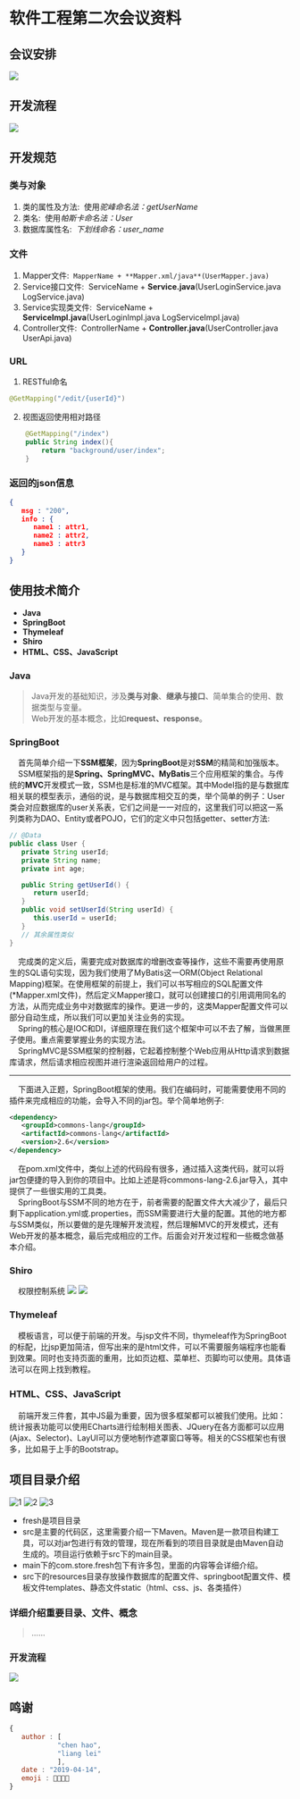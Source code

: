 # 软件工程第二次会议资料
## 会议安排
![](../Downloads/5.jpg)
## 开发流程
![](../Downloads/4.jpg)

## 开发规范
### 类与对象
1. 类的属性及方法:&nbsp;&nbsp;使用*驼峰命名法：getUserName*
2. 类名:&nbsp;&nbsp;使用*帕斯卡命名法：User*
3. 数据库属性名:&nbsp;&nbsp;*下划线命名：user_name*
### 文件
1. Mapper文件:&nbsp;&nbsp;```MapperName + **Mapper.xml/java**(UserMapper.java)```
2. Service接口文件:&nbsp;&nbsp;ServiceName + **Service.java**(UserLoginService.java LogService.java)
3. Service实现类文件:&nbsp;&nbsp;ServiceName + **ServiceImpl.java**(UserLoginImpl.java LogServiceImpl.java)
4. Controller文件:&nbsp;&nbsp;ControllerName + **Controller.java**(UserController.java UserApi.java)
### URL
1. RESTful命名
```java
@GetMapping("/edit/{userId}")
```
2. 视图返回使用相对路径
```java
    @GetMapping("/index")
    public String index(){
        return "background/user/index";
    }
```
### 返回的json信息
```json
{
   msg : "200",
   info : {
      name1 : attr1,
      name2 : attr2,
      name3 : attr3
   }
}
```

## 使用技术简介
- **Java**
- **SpringBoot**
- **Thymeleaf**
- **Shiro**
- **HTML、CSS、JavaScript**
### Java
> Java开发的基础知识，涉及**类与对象**、**继承与接口**、简单集合的使用、数据类型与变量。<br/>
> Web开发的基本概念，比如**request、response**。
### SpringBoot
&nbsp;&nbsp;&nbsp;&nbsp;首先简单介绍一下**SSM框架**，因为**SpringBoot**是对**SSM**的精简和加强版本。<br/>
&nbsp;&nbsp;&nbsp;&nbsp;SSM框架指的是**Spring、SpringMVC、MyBatis**三个应用框架的集合。与传统的**MVC**开发模式一致，SSM也是标准的MVC框架。其中Model指的是与数据库相关联的模型表示，通俗的说，是与数据库相交互的类，举个简单的例子：User类会对应数据库的user关系表，它们之间是一一对应的，这里我们可以把这一系列类称为DAO、Entity或者POJO，它们的定义中只包括getter、setter方法:
```java
// @Data
public class User {
   private String userId;
   private String name;
   private int age;

   public String getUserId() {
      return userId;
   }
   public void setUserId(String userId) {
      this.userId = userId;
   }
   // 其余属性类似
}
```
&nbsp;&nbsp;&nbsp;&nbsp;完成类的定义后，需要完成对数据库的增删改查等操作，这些不需要再使用原生的SQL语句实现，因为我们使用了MyBatis这一ORM(Object Relational Mapping)框架。在使用框架的前提上，我们可以书写相应的SQL配置文件(\*Mapper.xml文件)，然后定义Mapper接口，就可以创建接口的引用调用同名的方法，从而完成业务中对数据库的操作。更进一步的，这类Mapper配置文件可以部分自动生成，所以我们可以更加关注业务的实现。<br/>
&nbsp;&nbsp;&nbsp;&nbsp;Spring的核心是IOC和DI，详细原理在我们这个框架中可以不去了解，当做黑匣子使用。重点需要掌握业务的实现方法。<br/>
&nbsp;&nbsp;&nbsp;&nbsp;SpringMVC是SSM框架的控制器，它起着控制整个Web应用从Http请求到数据库请求，然后请求相应视图并进行渲染返回给用户的过程。<hr/>
&nbsp;&nbsp;&nbsp;&nbsp;下面进入正题，SpringBoot框架的使用。我们在编码时，可能需要使用不同的插件来完成相应的功能，会导入不同的jar包。举个简单地例子:
```xml
<dependency>
   <groupId>commons-lang</groupId>
   <artifactId>commons-lang</artifactId>
   <version>2.6</version>
</dependency>
```
&nbsp;&nbsp;&nbsp;&nbsp;在pom.xml文件中，类似上述的代码段有很多，通过插入这类代码，就可以将jar包便捷的导入到你的项目中。比如上述是将commons-lang-2.6.jar导入，其中提供了一些很实用的工具类。<br/>
&nbsp;&nbsp;&nbsp;&nbsp;SpringBoot与SSM不同的地方在于，前者需要的配置文件大大减少了，最后只剩下application.yml或.properties，而SSM需要进行大量的配置。其他的地方都与SSM类似，所以要做的是先理解开发流程，然后理解MVC的开发模式，还有Web开发的基本概念，最后完成相应的工作。后面会对开发过程和一些概念做基本介绍。
### Shiro
&nbsp;&nbsp;&nbsp;&nbsp;权限控制系统
![](../Downloads/7.png)
![](../Downloads/8.png)
### Thymeleaf
&nbsp;&nbsp;&nbsp;&nbsp;模板语言，可以便于前端的开发。与jsp文件不同，thymeleaf作为SpringBoot的标配，比jsp更加简洁，但写出来的是html文件，可以不需要服务端程序也能看到效果。同时也支持页面的重用，比如页边框、菜单栏、页脚均可以使用。具体语法可以在网上找到教程。
### HTML、CSS、JavaScript
&nbsp;&nbsp;&nbsp;&nbsp;前端开发三件套，其中JS最为重要，因为很多框架都可以被我们使用。比如：统计报表功能可以使用ECharts进行绘制相关图表、JQuery在各方面都可以应用(Ajax、Selector)、LayUI可以方便地制作遮罩窗口等等。相关的CSS框架也有很多，比如易于上手的Bootstrap。

## 项目目录介绍
![1](../Downloads/1.jpg)
![2](../Downloads/2.jpg)
![3](../Downloads/3.jpg)
- fresh是项目目录
- src是主要的代码区，这里需要介绍一下Maven。Maven是一款项目构建工具，可以对jar包进行有效的管理，现在所看到的项目目录就是由Maven自动生成的。项目运行依赖于src下的main目录。
- main下的com.store.fresh包下有许多包，里面的内容等会详细介绍。
- src下的resources目录存放操作数据库的配置文件、springboot配置文件、模板文件templates、静态文件static（html、css、js、各类插件） 
### 详细介绍重要目录、文件、概念
> ......

### 开发流程
![](../Downloads/6.jpg)

## 鸣谢
```javascript
{
   author : [
            "chen hao", 
            "liang lei"
            ],
   date : "2019-04-14",
   emoji : 🤖🤖😉😉
}
```
